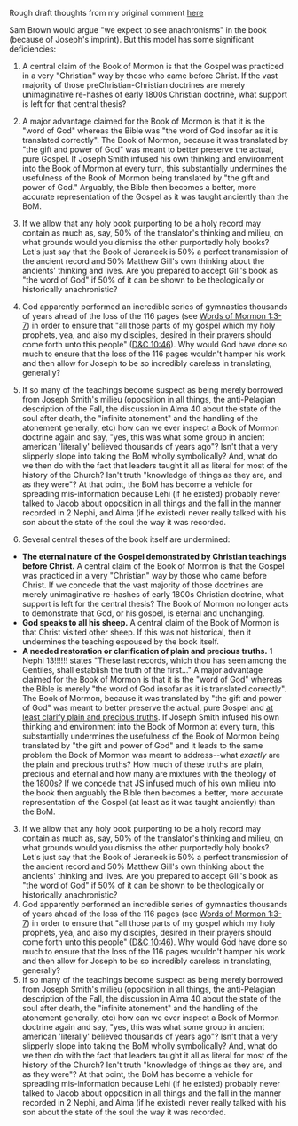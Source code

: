 Rough draft thoughts from my original comment [here](https://www.reddit.com/r/mormondebate/comments/6x4gkh/i_am_very_curious_to_know_what_active_mormons/dmdxs4h/)

Sam Brown would argue "we expect to see anachronisms" in the book (because of Joseph's imprint).  But this model has some significant deficiencies:

1. A central claim of the Book of Mormon is that the Gospel was practiced in a very "Christian" way by those who came before Christ.  If the vast majority of those preChristian-Christian doctrines are merely unimaginative re-hashes of early 1800s Christian doctrine, what support is left for that central thesis?
2. A major advantage claimed for the Book of Mormon is that it is the "word of God" whereas the Bible was "the word of God insofar as it is translated correctly".  The Book of Mormon, because it was translated by "the gift and power of God" was meant to better preserve the actual, pure Gospel.  If Joseph Smith infused his own thinking and environment into the Book of Mormon at every turn, this substantially undermines the usefulness of the Book of Mormon being translated by "the gift and power of God."  Arguably, the Bible then becomes a better, more accurate representation of the Gospel as it was taught anciently than the BoM.
3. If we allow that any holy book purporting to be a holy record may contain as much as, say, 50% of the translator's thinking and milieu, on what grounds would you dismiss the other purportedly holy books?  Let's just say that the Book of Jeraneck is 50% a perfect transmission of the ancient record and 50% Matthew Gill's own thinking about the ancients' thinking and lives.  Are you prepared to accept Gill's book as "the word of God" if 50% of it can be shown to be theologically or historically anachronistic?
4. God apparently performed an incredible series of gymnastics thousands of years ahead of the loss of the 116 pages (see [Words of Mormon 1:3-7](https://www.lds.org/scriptures/bofm/w-of-m/1.3-7?lang=eng#p2)) in order to ensure that "all those parts of my gospel which my holy prophets, yea, and also my disciples, desired in their prayers should come forth unto this people" ([D&C 10:46](https://www.lds.org/scriptures/dc-testament/dc/10.46)).  Why would God have done so much to ensure that the loss of the 116 pages wouldn't hamper his work and then allow for Joseph to be so incredibly careless in translating, generally?
5. If so many of the teachings become suspect as being merely borrowed from Joseph Smith's milieu (opposition in all things, the anti-Pelagian description of the Fall, the discussion in Alma 40 about the state of the soul after death, the "infinite atonement" and the handling of the atonement generally, etc) how can we ever inspect a Book of Mormon doctrine again and say, "yes, this was what some group in ancient american 'literally' believed thousands of years ago"?  Isn't that a very slipperly slope into taking the BoM wholly symbolically?  And, what do we then do with the fact that leaders taught it all as literal for most of the history of the Church?  Isn't truth "knowledge of things as they are, and as they were"?  At that point, the BoM has become a vehicle for spreading mis-information because Lehi (if he existed) probably never talked to Jacob about opposition in all things and the fall in the manner recorded in 2 Nephi, and Alma (if he existed) never really talked with his son about the state of the soul the way it was recorded.


1. Several central theses of the book itself are undermined:

  * **The eternal nature of the Gospel demonstrated by Christian teachings before Christ.**  A central claim of the Book of Mormon is that the Gospel was practiced in a very "Christian" way by those who came before Christ.  If we concede that the vast majority of those doctrines are merely unimaginative re-hashes of early 1800s Christian doctrine, what support is left for the central thesis?  The Book of Mormon no longer acts to demonstrate that God, or his gospel, is eternal and unchanging.
  * **God speaks to all his sheep.** A central claim of the Book of Mormon is that Christ visited other sheep.  If this was not historical, then it undermines the teaching espoused by the book itself.
  * **A needed restoration or clarification of plain and precious truths.** 1 Nephi 13!!!!!! states "These last records, which thou has seen among the Gentiles, shall establish the truth of the first..." A major advantage claimed for the Book of Mormon is that it is the "word of God" whereas the Bible is merely "the word of God insofar as it is translated correctly".  The Book of Mormon, because it was translated by "the gift and power of God" was meant to better preserve the actual, pure Gospel and [at least clarify plain and precious truths](https://www.fairmormon.org/blog/2009/06/29/plain-and-precious-things).  If Joseph Smith infused his own thinking and environment into the Book of Mormon at every turn, this substantially undermines the usefulness of the Book of Mormon being translated by "the gift and power of God" and it leads to the same problem the Book of Mormon was meant to address--what _exactly_ are the plain and precious truths?  How much of these truths are plain, precious and eternal and how many are mixtures with the theology of the 1800s?  If we concede that JS infused much of his own milieu into the book then arguably the Bible then becomes a better, more accurate representation of the Gospel (at least as it was taught anciently) than the BoM.
3. If we allow that any holy book purporting to be a holy record may contain as much as, say, 50% of the translator's thinking and milieu, on what grounds would you dismiss the other purportedly holy books?  Let's just say that the Book of Jeraneck is 50% a perfect transmission of the ancient record and 50% Matthew Gill's own thinking about the ancients' thinking and lives.  Are you prepared to accept Gill's book as "the word of God" if 50% of it can be shown to be theologically or historically anachronistic?
4. God apparently performed an incredible series of gymnastics thousands of years ahead of the loss of the 116 pages (see [Words of Mormon 1:3-7](https://www.lds.org/scriptures/bofm/w-of-m/1.3-7?lang=eng#p2)) in order to ensure that "all those parts of my gospel which my holy prophets, yea, and also my disciples, desired in their prayers should come forth unto this people" ([D&C 10:46](https://www.lds.org/scriptures/dc-testament/dc/10.46)).  Why would God have done so much to ensure that the loss of the 116 pages wouldn't hamper his work and then allow for Joseph to be so incredibly careless in translating, generally?
5. If so many of the teachings become suspect as being merely borrowed from Joseph Smith's milieu (opposition in all things, the anti-Pelagian description of the Fall, the discussion in Alma 40 about the state of the soul after death, the "infinite atonement" and the handling of the atonement generally, etc) how can we ever inspect a Book of Mormon doctrine again and say, "yes, this was what some group in ancient american 'literally' believed thousands of years ago"?  Isn't that a very slipperly slope into taking the BoM wholly symbolically?  And, what do we then do with the fact that leaders taught it all as literal for most of the history of the Church?  Isn't truth "knowledge of things as they are, and as they were"?  At that point, the BoM has become a vehicle for spreading mis-information because Lehi (if he existed) probably never talked to Jacob about opposition in all things and the fall in the manner recorded in 2 Nephi, and Alma (if he existed) never really talked with his son about the state of the soul the way it was recorded.

